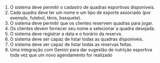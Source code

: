 1. O sistema deve permitir o cadastro de quadras esportivas disponíveis.
2. Cada quadra deve ter um nome e um tipo de esporte associado (por exemplo, futebol, tênis, basquete).
3. O sistema deve permitir que os clientes reservem quadras para jogar.
4. Os clientes devem fornecer seu nome e selecionar a quadra desejada.
5. O sistema deve registrar a data e o horário da reserva.
6. O sistema deve ser capaz de listar todas as quadras disponíveis.
7. O sistema deve ser capaz de listar todas as reservas feitas.
8. Uma integração com Gemini para dar sugestão de nutrição esportiva toda vez que um novo agendamento for realizado
